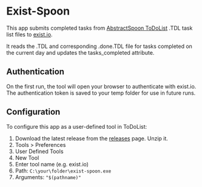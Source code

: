 ﻿# Exist-Spoon #

This app submits completed tasks from [AbstractSpoon ToDoList](http://abstractspoon.weebly.com/) .TDL task list files to [exist.io](http://exist.io).

It reads the .TDL and corresponding .done.TDL file for tasks completed on the current day and updates the tasks_completed attribute.

## Authentication ##

On the first run, the tool will open your browser to authenticate with exist.io. The authentication token is saved to your temp folder for use in future runs.

## Configuration ##

To configure this app as a user-defined tool in ToDoList:

1. Download the latest release from the [releases](https://github.com/ajryan/exist-spoon/releases) page. Unzip it.
2. Tools > Preferences
3. User Defined Tools
4. New Tool
5. Enter tool name (e.g. exist.io)
6. Path: `C:\your\folder\exist-spoon.exe`
7. Arguments: `"$(pathname)"`
